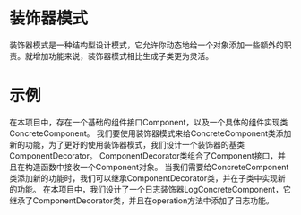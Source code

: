 # 装饰器模式
装饰器模式是一种结构型设计模式，它允许你动态地给一个对象添加一些额外的职责。就增加功能来说，装饰器模式相比生成子类更为灵活。

# 示例
在本项目中，存在一个基础的组件接口Component，以及一个具体的组件实现类ConcreteComponent。
我们要使用装饰器模式来给ConcreteComponent类添加新的功能，为了更好的使用装饰器模式，我们设计一个装饰器的基类ComponentDecorator。
ComponentDecorator类组合了Component接口，并且在构造函数中接收一个Component对象。
当我们需要给ConcreteComponent类添加新的功能时，我们可以继承ComponentDecorator类，并在子类中实现新的功能。
在本项目中，我们设计了一个日志装饰器LogConcreteComponent，它继承了ComponentDecorator类，并且在operation方法中添加了日志功能。
